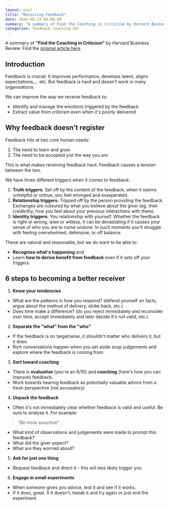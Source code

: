 ```yaml
---
layout: post
title: "Receiving Feedback"
date: 2020-08-24 09:00:00
summary: "A summary of Find the Coaching in Criticism by Harvard Business Review"
categories: feedback coaching hbr
---
```


A summary of **"Find the Coaching in Criticism"** by Harvard Business Review. Find the [original article here](https://hbr.org/2014/01/find-the-coaching-in-criticism).

## Introduction
Feedback is crucial: It improves performance, develops talent, aligns expectiations,... etc. But feedback is hard and doesn't work in many organisations.

We can improve the way we receive feedback to:
- Identify and manage the emotions triggered by the feedback
- Extract value from criticism even when it's poorly delivered

## Why feedback doesn't register
Feedback hits at two core human needs:
1. The need to learn and grow
2. The need to be accepted just the way you are

This is what makes receiving feedback hard. Feedback causes a tension between the two.

We have three different triggers when it comes to feedback:
1. **Truth triggers**: Set off by the content of the feedback, when it seems unhelpful or untrue, you feel wronged and exasperated.
2. **Relationship triggers**: Tripped off by the person providing the feedback. Exchanges are coloured by what you believe about the giver (eg. their credibility, how you feel about your previous interactions with them).
3. **Identity triggers**: You relationship with yourself. Whether the feedback is right or wrong, wise or witless, it can be devastating if it causes your sense of who you are to come undone. In such moments you’ll struggle with feeling overwhelmed, defensive, or off balance.

These are natural and reasonable, but we do want to be able to:
- **Recognise what's happening** and 
- Learn **how to derive benefit from feedback** even if it sets off your triggers.

## 6 steps to becoming a better receiver
1. **Know your tendencies**
- What are the patterns in how you respond? (defend yourself on facts, argue about the method of delivery, strike back, etc.)
- Does time make a difference? (do you reject immediately and reconsider over time, accept immediately and later decide it's not valid, etc.)

2. **Separate the "what" from the "who"**
- If the feedback is on target/wise, it shouldn't matter who delivers it, but it does.
- Rich conversations happen when you set aside snap judgements and explore where the feedback is coming from.

3. **Sort toward coaching**
- There is **evaluative** (you're an 8/10) and **coaching** (here's how you can improve) feedback.
- Work towards hearing feedback as potentially valuable advice from a fresh perspective (not accusatory)

4. **Unpack the feedback**
- Often it's not immediately clear whether feedback is valid and useful. Be sure to analyse it. For example:
> "Be more assertive" 
- What kind of observations and judgements were made to prompt this feedback?
- What did the giver expect? 
- What are they worried about?

5. **Ask for just one thing**
- Request feedback and direct it - this will less likely trigger you

6. **Engage in small experiments**
- When someone gives you advice, test it and see if it works.
- If it does, great. It it doesn't, tweak it and try again or just end the experiment.


